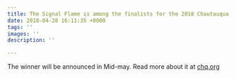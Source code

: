 ```yaml
---
title: The Signal Flame is among the finalists for the 2018 Chautauqua Prize.
date: 2018-04-28 16:11:35 +0000
tags: ''
images: ''
description: ''

---
```

The winner will be announced in Mid-may. Read more about it at [chq.org](http://chq.org/news-and-announcements/seven-finalists-named-for-2018-chautauqua-prize)